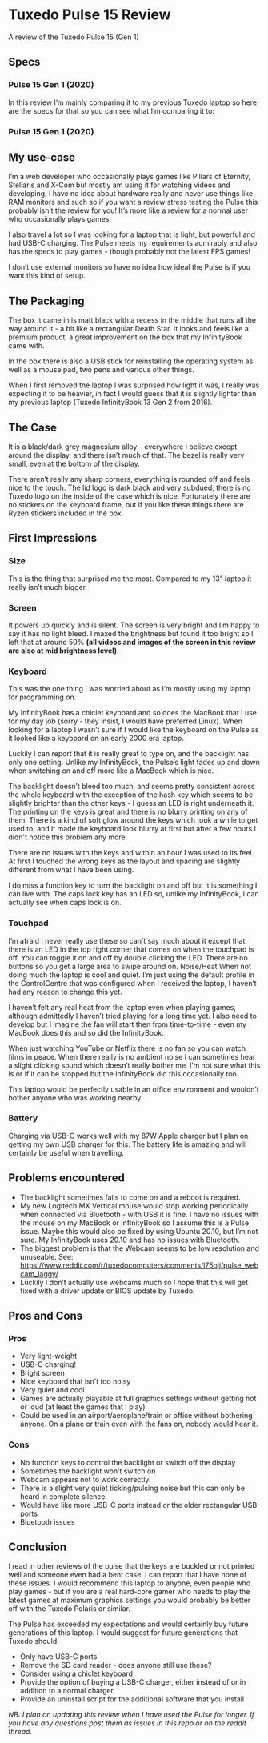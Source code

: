 # Tuxedo Pulse 15 Review

A review of the Tuxedo Pulse 15 (Gen 1)

## Specs

### Pulse 15 Gen 1 (2020)

In this review I’m mainly comparing it to my previous Tuxedo laptop so here are the specs for that so you can see what I’m comparing it to:

### Pulse 15 Gen 1 (2020)

## My use-case

I’m a web developer who occasionally plays games like Pillars of Eternity, Stellaris and X-Com but mostly am using it for watching videos and developing. I have no idea about hardware really and never use things like RAM monitors and such so if you want a review stress testing the Pulse this probably isn’t the review for you! It’s more like a review for a normal user who occasionally plays games.

I also travel a lot so I was looking for a laptop that is light, but powerful and had USB-C charging. The Pulse meets my requirements admirably and also has the specs to play games - though probably not the latest FPS games!

I don’t use external monitors so have no idea how ideal the Pulse is if you want this kind of setup.

## The Packaging

The box it came in is matt black with a recess in the middle that runs all the way around it - a bit like a rectangular Death Star. It looks and feels like a premium product, a great improvement on the box that my InfinityBook came with. 

In the box there is also a USB stick for reinstalling the operating system as well as a mouse pad, two pens and various other things. 

When I first removed the laptop I was surprised how light it was, I really was expecting it to be heavier, in fact I would guess that it is slightly lighter than my previous laptop (Tuxedo InfinityBook 13 Gen 2 from 2016).

## The Case

It is a black/dark grey magnesium alloy - everywhere I believe except around the display, and there isn’t much of that. The bezel is really very small, even at the bottom of the display. 

There aren’t really any sharp corners, everything is rounded off and feels nice to the touch. The lid logo is dark black and very subdued, there is no Tuxedo logo on the inside of the case which is nice. Fortunately there are no stickers on the keyboard frame, but if you like these things there are Ryzen stickers included in the box.

## First Impressions

### Size

This is the thing that surprised me the most. Compared to my 13” laptop it really isn’t much bigger.


### Screen

It powers up quickly and is silent. The screen is very bright and I’m happy to say it has no light bleed. I maxed the brightness but found it too bright so I left that at around 50% **(all videos and images of the screen in this review are also at mid brightness level)**.

### Keyboard

This was the one thing I was worried about as I’m mostly using my laptop for programming on.

My InfinityBook has a chiclet keyboard and so does the MacBook that I use for my day job (sorry - they insist, I would have preferred Linux). When looking for a laptop I wasn’t sure if I would like the keyboard on the Pulse as it looked like a keyboard on an early 2000 era laptop.

Luckily I can report that it is really great to type on, and the backlight has only one setting. Unlike my InfinityBook, the Pulse’s light fades up and down when switching on and off more like a MacBook which is nice.

The backlight doesn’t bleed too much, and seems pretty consistent across the whole keyboard with the exception of the hash key which seems to be slightly brighter than the other keys - I guess an LED is right underneath it. The printing on the keys is great and there is no blurry printing on any of them. There is a kind of soft glow around the keys which took a while to get used to, and it made the keyboard look blurry at first but after a few hours I didn't notice this problem any more.

There are no issues with the keys and within an hour I was used to its feel. At first I touched the wrong keys as the layout and spacing are slightly different from what I have been using.

I do miss a function key to turn the backlight on and off but it is something I can live with. The caps lock key has an LED so, unlike my InfinityBook, I can actually see when caps lock is on.

### Touchpad

I’m afraid I never really use these so can’t say much about it except that there is an LED in the top right corner that comes on when the touchpad is off. You can toggle it on and off by double clicking the LED. There are no buttons so you get a large area to swipe around on.
Noise/Heat
When not doing much the laptop is cool and quiet. I’m just using the default profile in the ControlCentre that was configured when I received the laptop, I haven’t had any reason to change this yet.

I haven’t felt any real heat from the laptop even when playing games, although admittedly I haven’t tried playing for a long time yet. I also need to develop but I imagine the fan will start then from time-to-time - even my MacBook does this and so did the InfinityBook.

When just watching YouTube or Netflix there is no fan so you can watch films in peace. When there really is no ambient noise I can sometimes hear a slight clicking sound which doesn’t really bother me. I’m not sure what this is or if it can be stopped but the InfinityBook did this occasionally too.

This laptop would be perfectly usable in an office environment and wouldn’t bother anyone who was working nearby.

### Battery

Charging via USB-C works well with my 87W Apple charger but I plan on getting my own USB charger for this. The battery life is amazing and will certainly be useful when travelling. 

## Problems encountered

* The backlight sometimes fails to come on and a reboot is required.
* My new Logitech MX Vertical mouse would stop working periodically when connected via Bluetooth - with USB it is fine. I have no issues with the mouse on my MacBook or InfinityBook so I assume this is a Pulse issue. Maybe this would also be fixed by using Ubuntu 20.10, but I’m not sure. My InfinityBook uses 20.10 and has no issues with Bluetooth.
* The biggest problem is that the Webcam seems to be low resolution and unuseable. See: https://www.reddit.com/r/tuxedocomputers/comments/l75bjj/pulse_webcam_laggy/
* Luckily I don’t actually use webcams much so I hope that this will get fixed with a driver update or BIOS update by Tuxedo.

## Pros and Cons

### Pros

* Very light-weight
* USB-C charging!
* Bright screen
* Nice keyboard that isn’t too noisy
* Very quiet and cool
* Games are actually playable at full graphics settings without getting hot or loud (at least the games that I play)
* Could be used in an airport/aeroplane/train or office without bothering anyone. On a plane or train even with the fans on, nobody would hear it.

### Cons

* No function keys to control the backlight or switch off the display
* Sometimes the backlight won’t switch on
* Webcam appears not to work correctly.
* There is a slight very quiet ticking/pulsing noise but this can only be heard in complete silence
* Would have like more USB-C ports instead or the older rectangular USB ports
* Bluetooth issues

## Conclusion

I read in other reviews of the pulse that the keys are buckled or not printed well and someone even had a bent case. I can report that I have none of these issues. I would recommend this laptop to anyone, even people who play games - but if you are a real hard-core gamer who needs to play the latest games at maximum graphics settings you would probably be better off with the Tuxedo Polaris or similar.

The Pulse has exceeded my expectations and would certainly buy future generations of this laptop. I would suggest for future generations that Tuxedo should:

* Only have USB-C ports
* Remove the SD card reader - does anyone still use these?
* Consider using a chiclet keyboard
* Provide the option of buying a USB-C charger, either instead of or in addition to a normal charger
* Provide an uninstall script for the additional software that you install

*NB: I plan on updating this review when I have used the Pulse for longer. If you have any questions post them as issues in this repo or on the reddit thread.*

